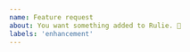 ```yaml
---
name: Feature request
about: You want something added to Rulie. 🎉
labels: 'enhancement'
---
```


<!---


Donations will ensure the following:

🔨 Long term maintenance of the project
🛣 Progress on the roadmap
🐛 Quick responses to bug reports and help requests
 -->
